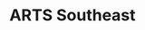 ---
url: "https://artssoutheast.org/"
title: "ARTS Southeast"
headline: "An artistic co-working, gallery and event Space in Savannah, Georgia."
category: ["organization","events"]
os: ["web"]
pricing: ["free"]
city: "Savannah, GA, USA"
literacyLevel: "0"
dateAdded: "2025-01-28T02:27:42.302Z"
feeds: ["Newsletter"]
---